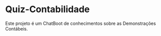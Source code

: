 # Quiz-Contabilidade
Este projeto é um ChatBoot de conhecimentos sobre as Demonstrações Contábeis. 
